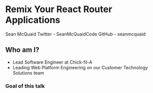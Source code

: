 # Remix Your React Router Applications

Sean McQuaid
Twitter - SeanMcQuaidCode
GitHub - seanmcquaid

## Who am I?

- Lead Software Engineer at Chick-fil-A
- Leading Web Platform Engineering on our Customer Technology Solutions team

### Goal of this talk
